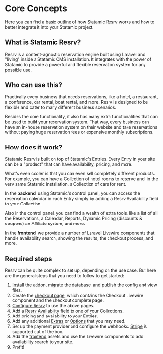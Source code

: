 # Core Concepts

Here you can find a basic outline of how Statamic Resrv works and how to better integrate it into your Statamic project.

## What is Statamic Resrv?

Resrv is a content-agnostic reservation engine built using Laravel and "living" inside a Statamic CMS installation. 
It integrates with the power of Statamic to provide a powerful and flexible reservation system for any possible use.

## Who can use this?

Practically every business that needs reservations, like a hotel, a restaurant, a conference, car rental, boat rental, 
and more. Resrv is designed to be flexible and cater to many different business scenarios.

Besides the core functionality, it also has many extra functionalities that can be used to build your reservation 
system. That way, every business can have an in-house reservation system on their website and take reservations 
without paying huge reservation fees or expensive monthly subscriptions.

## How does it work?

Statamic Resrv is built on top of Statamic's Entries. Every Entry in your site can be a "product" that can have availability, pricing, and more.

What's even cooler is that you can even sell completely different products. For example, you can have a Collection 
of hotel rooms to reserve and, in the very same Statamic installation, a Collection of cars for rent.

In the **backend**, using Statamic's control panel, you can access the reservation calendar in each Entry simply by 
adding a Resrv Availability field to your Collection. 

Also in the control panel, you can find a wealth of extra tools, like a list of all the Reservations, a Calendar, Reports, Dynamic Pricing (discounts & coupons) an Affiliate system, and more.

In the **frontend**, we provide a number of Laravel Livewire components that handle availability search, showing the 
results, the checkout process, and more.

## Required steps

Resrv can be quite complex to set up, depending on the use case. But here are the general steps that you need 
to follow to get started:

1. [Install](./installation) the addon, migrate the database, and publish the config and view files.
2. Create the [checkout page](./checkout), which contains the Checkout Livewire component and the checkout complete page.
3. [Configure Resrv](./configuration#checkout-settings) to use the above pages.
4. Add a [Resrv Availability](./availability) field to one of your Collections.
5. Add pricing and availability to your Entries.
6. Add any additional [Extras](./extras) or [Options](./options) that you may need.
7. Set up the payment provider and configure the webhooks. [Stripe](./stripe) is supported out of the box.
8. Add the [frontend](./frontend-setup) assets and use the Livewire components to add availability search to your site.
9. Profit!
